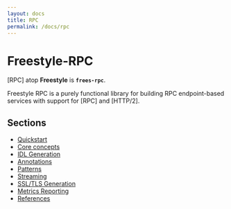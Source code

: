 ```yaml
---
layout: docs
title: RPC
permalink: /docs/rpc
---
```


# Freestyle-RPC

[RPC] atop **Freestyle** is **`frees-rpc`**.

Freestyle RPC is a purely functional library for building RPC endpoint-based services with support for [RPC] and [HTTP/2].

## Sections

* [Quickstart](/docs/rpc/quickstart)
* [Core concepts](/docs/rpc/core-concepts)
* [IDL Generation](/docs/rpc/idl-generation)
* [Annotations](/docs/rpc/annotations)
* [Patterns](/docs/rpc/patterns)
* [Streaming](/docs/rpc/streaming)
* [SSL/TLS Generation](/docs/rpc/ssl-tls)
* [Metrics Reporting](/docs/rpc/metrics-reporting)
* [References](/docs/rpc/references)